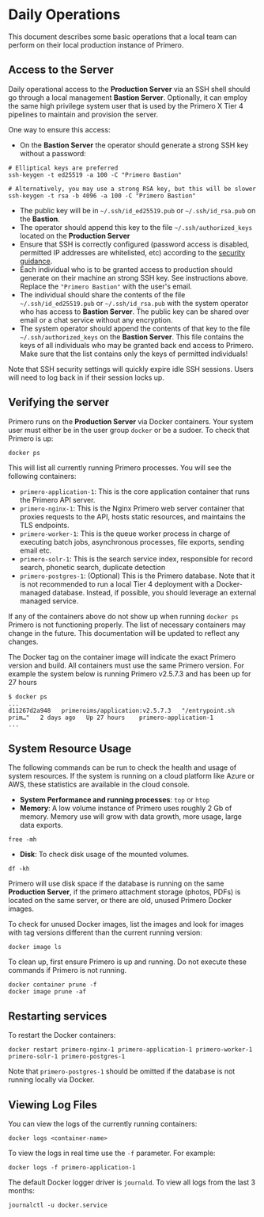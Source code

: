 # Daily Operations

This document describes some basic operations that a local team can perform on their local production instance of Primero.

## Access to the Server

Daily operational access to the **Production Server** via an SSH shell should go through a local management **Bastion Server**. Optionally, it can employ the same high privilege system user that is used by the Primero X Tier 4 pipelines to maintain and provision the server.

One way to ensure this access:

  - On the **Bastion Server** the operator should generate a strong SSH key without a password:
  ```
  # Elliptical keys are preferred
  ssh-keygen -t ed25519 -a 100 -C "Primero Bastion"

  # Alternatively, you may use a strong RSA key, but this will be slower
  ssh-keygen -t rsa -b 4096 -a 100 -C "Primero Bastion"
  ```
  - The public key will be in `~/.ssh/id_ed25519.pub` or `~/.ssh/id_rsa.pub` on the **Bastion**.
  - The operator should append this key to the file  `~/.ssh/authorized_keys` located on the **Production Server**
  - Ensure that SSH is correctly configured (password access is disabled, permitted IP addresses are whitelisted, etc) according to the [security guidance](security.md).
  - Each individual who is to be granted access to production should generate on their machine an strong SSH key. See instructions above. Replace the `"Primero Bastion"` with the user's email.
  - The individual should share the contents of the file `~/.ssh/id_ed25519.pub` or `~/.ssh/id_rsa.pub` with the system operator who has access to **Bastion Server**. The public key can be shared over email or a chat service without any encryption.
  - The system operator should append the contents of that key to the file `~/.ssh/authorized_keys` on the **Bastion Server**. This file contains the keys of all individuals who may be granted back end access to Primero. Make sure that the list contains only the keys of permitted individuals!

Note that SSH security settings will quickly expire idle SSH sessions. Users will need to log back in if their session locks up.

## Verifying the server

Primero runs on the **Production Server** via Docker containers. Your system user must either be in the user group `docker` or be a sudoer. To check that Primero is up:
```
docker ps
```
This will list all currently running Primero processes. You will see the following containers:
 - `primero-application-1`: This is the core application container that runs the Primero API server.
 - `primero-nginx-1`: This is the Nginx Primero web server container that proxies requests to the API, hosts static resources, and maintains the TLS endpoints.
 - `primero-worker-1`: This is the queue worker process in charge of executing batch jobs, asynchronous processes, file exports, sending email etc.
 - `primero-solr-1`: This is the search service index, responsible for record search, phonetic search, duplicate detection
 - `primero-postgres-1`: (Optional) This is the Primero database. Note that it is not recommended to run a local Tier 4 deployment with a Docker-managed database. Instead, if possible, you should leverage an external managed service.

If any of the containers above do not show up when running `docker ps` Primero is not functioning properly. The list of necessary containers may change in the future. This documentation will be updated to reflect any changes.

The Docker tag on the container image will indicate the exact Primero version and build. All containers must use the same Primero version. For example the system below is running Primero v2.5.7.3 and has been up for 27 hours
```
$ docker ps
...
d11267d2a948   primeroims/application:v2.5.7.3   "/entrypoint.sh prim…"   2 days ago   Up 27 hours    primero-application-1
...
```

## System Resource Usage

The following commands can be run to check the health and usage of system resources. If the system is running on a cloud platform like Azure or AWS, these statistics are available in the cloud console.

 - **System Performance and running processes**: `top` or `htop`
 - **Memory**: A low volume instance of Primero uses roughly 2 Gb of memory. Memory use will grow with data growth, more usage, large data exports.
 ```
 free -mh
 ```
 - **Disk**: To check disk usage of the mounted volumes.
 ```
 df -kh
 ```
 Primero will use disk space if the database is running on the same **Production Server**, if the primero attachment storage (photos, PDFs) is located on the same server, or there are old, unused Primero Docker images.

 To check for unused Docker images, list the images and look for images with tag versions different than the current running version:
 ```
 docker image ls
 ```
 To clean up, first ensure Primero is up and running. Do not execute these commands if Primero is not running.
 ```
 docker container prune -f
 docker image prune -af
 ```

## Restarting services

To restart the Docker containers:
```
docker restart primero-nginx-1 primero-application-1 primero-worker-1 primero-solr-1 primero-postgres-1
```
Note that `primero-postgres-1` should be omitted if the database is not running locally via Docker.

## Viewing Log Files

You can view the logs of the currently running containers:
```
docker logs <container-name>
```
To view the logs in real time use the `-f` parameter. For example:
```
docker logs -f primero-application-1
```

The default Docker logger driver is `journald`. To view all logs from the last 3 months:
```
journalctl -u docker.service
```